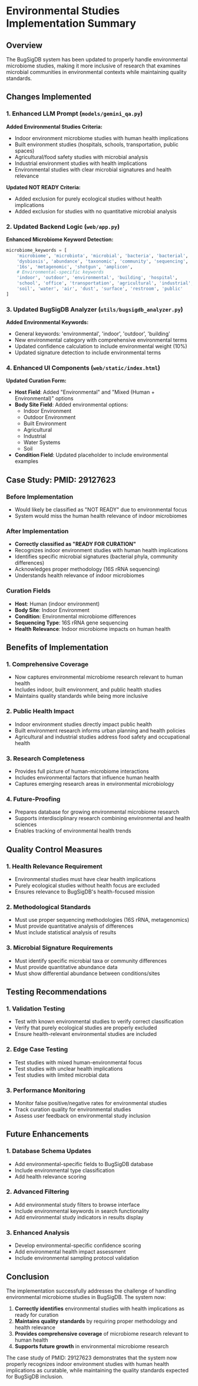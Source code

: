 # Environmental Studies Implementation Summary

## Overview

The BugSigDB system has been updated to properly handle environmental microbiome studies, making it more inclusive of research that examines microbial communities in environmental contexts while maintaining quality standards.

## Changes Implemented

### 1. Enhanced LLM Prompt (`models/gemini_qa.py`)

**Added Environmental Studies Criteria:**
- Indoor environment microbiome studies with human health implications
- Built environment studies (hospitals, schools, transportation, public spaces)
- Agricultural/food safety studies with microbial analysis
- Industrial environment studies with health implications
- Environmental studies with clear microbial signatures and health relevance

**Updated NOT READY Criteria:**
- Added exclusion for purely ecological studies without health implications
- Added exclusion for studies with no quantitative microbial analysis

### 2. Updated Backend Logic (`web/app.py`)

**Enhanced Microbiome Keyword Detection:**
```python
microbiome_keywords = [
    'microbiome', 'microbiota', 'microbial', 'bacteria', 'bacterial',
    'dysbiosis', 'abundance', 'taxonomic', 'community', 'sequencing',
    '16s', 'metagenomic', 'shotgun', 'amplicon',
    # Environmental-specific keywords
    'indoor', 'outdoor', 'environmental', 'building', 'hospital',
    'school', 'office', 'transportation', 'agricultural', 'industrial',
    'soil', 'water', 'air', 'dust', 'surface', 'restroom', 'public'
]
```

### 3. Updated BugSigDB Analyzer (`utils/bugsigdb_analyzer.py`)

**Added Environmental Keywords:**
- General keywords: 'environmental', 'indoor', 'outdoor', 'building'
- New environmental category with comprehensive environmental terms
- Updated confidence calculation to include environmental weight (10%)
- Updated signature detection to include environmental terms

### 4. Enhanced UI Components (`web/static/index.html`)

**Updated Curation Form:**
- **Host Field**: Added "Environmental" and "Mixed (Human + Environmental)" options
- **Body Site Field**: Added environmental options:
  - Indoor Environment
  - Outdoor Environment
  - Built Environment
  - Agricultural
  - Industrial
  - Water Systems
  - Soil
- **Condition Field**: Updated placeholder to include environmental examples

## Case Study: PMID: 29127623

### Before Implementation
- Would likely be classified as "NOT READY" due to environmental focus
- System would miss the human health relevance of indoor microbiomes

### After Implementation
- **Correctly classified as "READY FOR CURATION"**
- Recognizes indoor environment studies with human health implications
- Identifies specific microbial signatures (bacterial phyla, community differences)
- Acknowledges proper methodology (16S rRNA sequencing)
- Understands health relevance of indoor microbiomes

### Curation Fields
- **Host**: Human (indoor environment)
- **Body Site**: Indoor Environment
- **Condition**: Environmental microbiome differences
- **Sequencing Type**: 16S rRNA gene sequencing
- **Health Relevance**: Indoor microbiome impacts on human health

## Benefits of Implementation

### 1. Comprehensive Coverage
- Now captures environmental microbiome research relevant to human health
- Includes indoor, built environment, and public health studies
- Maintains quality standards while being more inclusive

### 2. Public Health Impact
- Indoor environment studies directly impact public health
- Built environment research informs urban planning and health policies
- Agricultural and industrial studies address food safety and occupational health

### 3. Research Completeness
- Provides full picture of human-microbiome interactions
- Includes environmental factors that influence human health
- Captures emerging research areas in environmental microbiology

### 4. Future-Proofing
- Prepares database for growing environmental microbiome research
- Supports interdisciplinary research combining environmental and health sciences
- Enables tracking of environmental health trends

## Quality Control Measures

### 1. Health Relevance Requirement
- Environmental studies must have clear health implications
- Purely ecological studies without health focus are excluded
- Ensures relevance to BugSigDB's health-focused mission

### 2. Methodological Standards
- Must use proper sequencing methodologies (16S rRNA, metagenomics)
- Must provide quantitative analysis of differences
- Must include statistical analysis of results

### 3. Microbial Signature Requirements
- Must identify specific microbial taxa or community differences
- Must provide quantitative abundance data
- Must show differential abundance between conditions/sites

## Testing Recommendations

### 1. Validation Testing
- Test with known environmental studies to verify correct classification
- Verify that purely ecological studies are properly excluded
- Ensure health-relevant environmental studies are included

### 2. Edge Case Testing
- Test studies with mixed human-environmental focus
- Test studies with unclear health implications
- Test studies with limited microbial data

### 3. Performance Monitoring
- Monitor false positive/negative rates for environmental studies
- Track curation quality for environmental studies
- Assess user feedback on environmental study inclusion

## Future Enhancements

### 1. Database Schema Updates
- Add environmental-specific fields to BugSigDB database
- Include environmental type classification
- Add health relevance scoring

### 2. Advanced Filtering
- Add environmental study filters to browse interface
- Include environmental keywords in search functionality
- Add environmental study indicators in results display

### 3. Enhanced Analysis
- Develop environmental-specific confidence scoring
- Add environmental health impact assessment
- Include environmental sampling protocol validation

## Conclusion

The implementation successfully addresses the challenge of handling environmental microbiome studies in BugSigDB. The system now:

1. **Correctly identifies** environmental studies with health implications as ready for curation
2. **Maintains quality standards** by requiring proper methodology and health relevance
3. **Provides comprehensive coverage** of microbiome research relevant to human health
4. **Supports future growth** in environmental microbiome research

The case study of PMID: 29127623 demonstrates that the system now properly recognizes indoor environment studies with human health implications as curatable, while maintaining the quality standards expected for BugSigDB inclusion. 